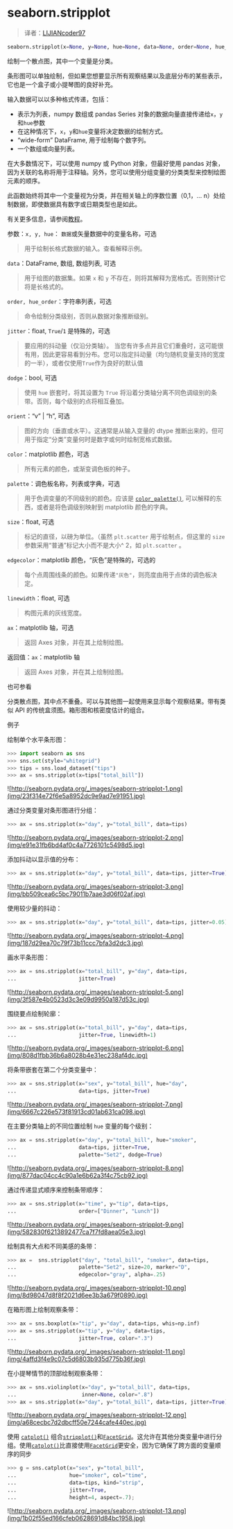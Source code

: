 # seaborn.stripplot

> 译者：[LIJIANcoder97](https://github.com/LIJIANcoder97)

```py
seaborn.stripplot(x=None, y=None, hue=None, data=None, order=None, hue_order=None, jitter=True, dodge=False, orient=None, color=None, palette=None, size=5, edgecolor='gray', linewidth=0, ax=None, **kwargs)
```

绘制一个散点图，其中一个变量是分类。

条形图可以单独绘制，但如果您想要显示所有观察结果以及底层分布的某些表示，它也是一个盒子或小提琴图的良好补充。

输入数据可以以多种格式传递，包括：

*   表示为列表，numpy 数组或 pandas Series 对象的数据向量直接传递给`x`，`y`和`hue`参数
*   在这种情况下，`x`，`y`和`hue`变量将决定数据的绘制方式。
*   “wide-form” DataFrame, 用于绘制每个数字列。
*   一个数组或向量列表。

在大多数情况下，可以使用 numpy 或 Python 对象，但最好使用 pandas 对象，因为关联的名称将用于注释轴。另外，您可以使用分组变量的分类类型来控制绘图元素的顺序。

此函数始终将其中一个变量视为分类，并在相关轴上的序数位置（0,1，... n）处绘制数据，即使数据具有数字或日期类型也是如此。

有关更多信息，请参阅[教程](http://seaborn.pydata.org/tutorial/categorical.html#categorical-tutorial)。

参数：`x, y, hue`： `数据`或矢量数据中的变量名称，可选

> 用于绘制长格式数据的输入。查看解释示例。

`data`：DataFrame, 数组, 数组列表, 可选

>用于绘图的数据集。如果 `x` 和 `y` 不存在，则将其解释为宽格式。否则预计它将是长格式的。

`order, hue_order`：字符串列表，可选

>命令绘制分类级别，否则从数据对象推断级别。

`jitter`：float, `True`/`1` 是特殊的，可选

>要应用的抖动量（仅沿分类轴）。 当您有许多点并且它们重叠时，这可能很有用，因此更容易看到分布。您可以指定抖动量（均匀随机变量支持的宽度的一半），或者仅使用`True`作为良好的默认值

`dodge`：bool, 可选

>使用 `hue` 嵌套时，将其设置为 `True` 将沿着分类轴分离不同色调级别的条带。否则，每个级别的点将相互叠加。

`orient`：“v” &#124; “h”, 可选

> 图的方向（垂直或水平）。这通常是从输入变量的 dtype 推断出来的，但可用于指定“分类”变量何时是数字或何时绘制宽格式数据。

`color`：matplotlib 颜色，可选

> 所有元素的颜色，或渐变调色板的种子。

`palette`：调色板名称，列表或字典，可选

> 用于色调变量的不同级别的颜色。应该是 [`color_palette()`](seaborn.color_palette.html#seaborn.color_palette "seaborn.color_palette"), 可以解释的东西，或者是将色调级别映射到 matplotlib 颜色的字典。

`size`：float, 可选

> 标记的直径，以磅为单位。（虽然 `plt.scatter` 用于绘制点，但这里的 `size` 参数采用“普通”标记大小而不是大小^ 2，如 `plt.scatter` 。

`edgecolor`：matplotlib 颜色，“灰色”是特殊的，可选的

>每个点周围线条的颜色。如果传递`"灰色"`，则亮度由用于点体的调色板决定。

`linewidth`：float, 可选

> 构图元素的灰线宽度。

`ax`：matplotlib 轴，可选

> 返回 Axes 对象，并在其上绘制绘图。


返回值：`ax`：matplotlib 轴

> 返回 Axes 对象，并在其上绘制绘图。



也可参看

分类散点图，其中点不重叠。可以与其他图一起使用来显示每个观察结果。带有类似 API 的传统盒须图。箱形图和核密度估计的组合。

例子

绘制单个水平条形图：

```py
>>> import seaborn as sns
>>> sns.set(style="whitegrid")
>>> tips = sns.load_dataset("tips")
>>> ax = sns.stripplot(x=tips["total_bill"])

```

![http://seaborn.pydata.org/_images/seaborn-stripplot-1.png](img/23f314e72f6e5a8952dc9e9ad7e91951.jpg)

通过分类变量对条形图进行分组：

```py
>>> ax = sns.stripplot(x="day", y="total_bill", data=tips)

```

![http://seaborn.pydata.org/_images/seaborn-stripplot-2.png](img/e91e31fb6bd4af0c4a7726101c5498d5.jpg)

添加抖动以显示值的分布：

```py
>>> ax = sns.stripplot(x="day", y="total_bill", data=tips, jitter=True)

```

![http://seaborn.pydata.org/_images/seaborn-stripplot-3.png](img/bb509cea6c5bc79011b7aae3d06f02af.jpg)

使用较少量的抖动：

```py
>>> ax = sns.stripplot(x="day", y="total_bill", data=tips, jitter=0.05)

```

![http://seaborn.pydata.org/_images/seaborn-stripplot-4.png](img/187d29ea70c79f73b11ccc7bfa3d2dc3.jpg)

画水平条形图：

```py
>>> ax = sns.stripplot(x="total_bill", y="day", data=tips,
...                    jitter=True)

```

![http://seaborn.pydata.org/_images/seaborn-stripplot-5.png](img/3f587e4b0523d3c3e09d9950a187d53c.jpg)

围绕要点绘制轮廓：

```py
>>> ax = sns.stripplot(x="total_bill", y="day", data=tips,
...                    jitter=True, linewidth=1)

```

![http://seaborn.pydata.org/_images/seaborn-stripplot-6.png](img/808d1fbb36b6a8028b4e31ec238af4dc.jpg)

将条带嵌套在第二个分类变量中：

```py
>>> ax = sns.stripplot(x="sex", y="total_bill", hue="day",
...                    data=tips, jitter=True)

```

![http://seaborn.pydata.org/_images/seaborn-stripplot-7.png](img/6667c226e573f81913cd01ab631ca098.jpg)

在主要分类轴上的不同位置绘制 `hue` 变量的每个级别：

```py
>>> ax = sns.stripplot(x="day", y="total_bill", hue="smoker",
...                    data=tips, jitter=True,
...                    palette="Set2", dodge=True)

```

![http://seaborn.pydata.org/_images/seaborn-stripplot-8.png](img/877dac04cc4c90a1e6b62a3f4c75cb92.jpg)

通过传递显式顺序来控制条带顺序：

```py
>>> ax = sns.stripplot(x="time", y="tip", data=tips,
...                    order=["Dinner", "Lunch"])

```

![http://seaborn.pydata.org/_images/seaborn-stripplot-9.png](img/582830f6213892477ca7f7fd8aea05e3.jpg)

绘制具有大点和不同美感的条带：

```py
>>> ax =  sns.stripplot("day", "total_bill", "smoker", data=tips,
...                    palette="Set2", size=20, marker="D",
...                    edgecolor="gray", alpha=.25)

```

![http://seaborn.pydata.org/_images/seaborn-stripplot-10.png](img/8d98047d8f8f2021d6ee3b3a679f0890.jpg)

在箱形图上绘制观察条带：

```py
>>> ax = sns.boxplot(x="tip", y="day", data=tips, whis=np.inf)
>>> ax = sns.stripplot(x="tip", y="day", data=tips,
...                    jitter=True, color=".3")

```

![http://seaborn.pydata.org/_images/seaborn-stripplot-11.png](img/4affd3f4e9c07c5d6803b935d775b36f.jpg)

在小提琴情节的顶部绘制观察条带：
```py
>>> ax = sns.violinplot(x="day", y="total_bill", data=tips,
...                     inner=None, color=".8")
>>> ax = sns.stripplot(x="day", y="total_bill", data=tips, jitter=True)

```

![http://seaborn.pydata.org/_images/seaborn-stripplot-12.png](img/a68cecbc7d2dbcff50e7244cafe440ec.jpg)

使用 [`catplot()`](seaborn.catplot.html#seaborn.catplot "seaborn.catplot") 组合[`stripplot()`](#seaborn.stripplot "seaborn.stripplot")和[`FacetGrid`](seaborn.FacetGrid.html#seaborn.FacetGrid "seaborn.FacetGrid")。这允许在其他分类变量中进行分组。使用[`catplot()`](seaborn.catplot.html#seaborn.catplot "seaborn.catplot")比直接使用[`FacetGrid`](seaborn.FacetGrid.html#seaborn.FacetGrid "seaborn.FacetGrid")更安全，因为它确保了跨方面的变量顺序的同步

```py
>>> g = sns.catplot(x="sex", y="total_bill",
...                 hue="smoker", col="time",
...                 data=tips, kind="strip",
...                 jitter=True,
...                 height=4, aspect=.7);

```

![http://seaborn.pydata.org/_images/seaborn-stripplot-13.png](img/1b02f55ed166cfeb0628691d84bc1958.jpg)

